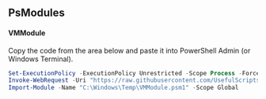 ## PsModules

#### VMModule

Copy the code from the area below and paste it into PowerShell Admin (or Windows Terminal).

```powershell
Set-ExecutionPolicy -ExecutionPolicy Unrestricted -Scope Process -Force
Invoke-WebRequest -Uri "https://raw.githubusercontent.com/UsefulScripts01/PsModules/main/VMModule.psm1" -OutFile "C:\Windows\Temp\VMModule.psm1"
Import-Module -Name "C:\Windows\Temp\VMModule.psm1" -Scope Global
```
